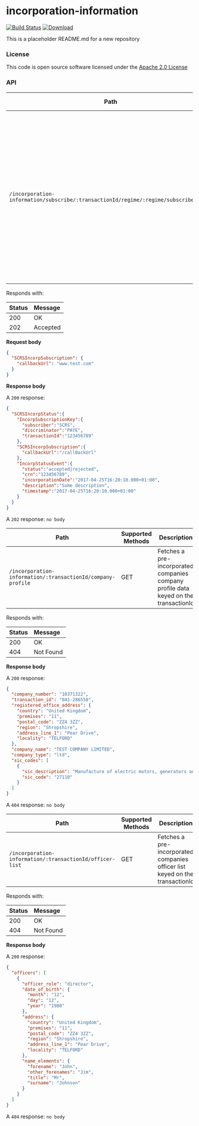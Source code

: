 # incorporation-information

[![Build Status](https://travis-ci.org/hmrc/incorporation-information.svg)](https://travis-ci.org/hmrc/incorporation-information) [ ![Download](https://api.bintray.com/packages/hmrc/releases/incorporation-information/images/download.svg) ](https://bintray.com/hmrc/releases/incorporation-information/_latestVersion)

This is a placeholder README.md for a new repository 

### License  

This code is open source software licensed under the [Apache 2.0 License]("http://www.apache.org/licenses/LICENSE-2.0.html")

### API

| Path                                                                                      | Supported Methods | Description |
| ----------------------------------------------------------------------------------------- | ----------------- | ----------- |
|```/incorporation-information/subscribe/:transactionId/regime/:regime/subscriber/:sub```   |       POST        | Attempts to fetch incorporation data keyed on the transactionId and if it can't be found the service registers an interest in the incorporation with the transaction id provided and when retrieved, will fire the incorporation data to the provided callback url

Responds with:

| Status        | Message       |
|:--------------|:--------------|
| 200           | OK            |
| 202           | Accepted      |

**Request body**

```json
{
  "SCRSIncorpSubscription": {
    "callbackUrl": "www.test.com"
  }
}
```

**Response body**

A ```200``` response:
```json
{
  "SCRSIncorpStatus":{
    "IncorpSubscriptionKey":{
      "subscriber":"SCRS",
      "discriminator":"PAYE",
      "transactionId":"123456789"
    },
    "SCRSIncorpSubscription":{
      "callbackUrl":"/callBackUrl"
    },
    "IncorpStatusEvent":{
      "status":"accepted|rejected",
      "crn":"123456789",
      "incorporationDate":"2017-04-25T16:20:10.000+01:00",
      "description":"Some description",
      "timestamp":"2017-04-25T16:20:10.000+01:00"
    }
  }
}
```

A ```202``` response: ```no body```



| Path                                                             | Supported Methods | Description |
| ---------------------------------------------------------------- | ----------------- | ----------- |
|```/incorporation-information/:transactionId/company-profile```   |       GET         | Fetches a pre-incorporated companies company profile data keyed on the transactionId

Responds with:

| Status        | Message       |
|:--------------|:--------------|
| 200           | OK            |
| 404           | Not Found     |

**Response body**

A ```200``` response:
```json
{
  "company_number": "10371322",
  "transaction_id": "041-286558",
  "registered_office_address": {
    "country": "United Kingdom",
    "premises": "11",
    "postal_code": "ZZ4 3ZZ",
    "region": "Shropshire",
    "address_line_1": "Pear Drive",
    "locality": "TELFORD"
  },
  "company_name": "TEST COMPANY LIMITED",
  "company_type": "ltd",
  "sic_codes": [
    {
      "sic_description": "Manufacture of electric motors, generators and transformers",
      "sic_code": "27110"
    }
  ]
}
```

A ```404``` response: ```no body```
 

| Path                                                          | Supported Methods | Description |
| ------------------------------------------------------------- | ----------------- | ----------- |
|```/incorporation-information/:transactionId/officer-list```   |       GET         | Fetches a pre-incorporated companies officer list keyed on the transactionId

Responds with:

| Status        | Message       |
|:--------------|:--------------|
| 200           | OK            |
| 404           | Not Found     |

**Response body**

A ```200``` response:
```json
{
  "officers": [
    {
      "officer_role": "director",
      "date_of_birth": {
        "month": "12",
        "day": "12",
        "year": "1980"
      },
      "address": {
        "country": "United Kingdom",
        "premises": "11",
        "postal_code": "ZZ4 3ZZ",
        "region": "Shropshire",
        "address_line_1": "Pear Drive",
        "locality": "TELFORD"
      },
      "name_elements": {
        "forename": "John",
        "other_forenames": "Jim",
        "title": "Mr",
        "surname": "Johnson"
      }
    }
  ]
}
```

A ```404``` response: ```no body```
